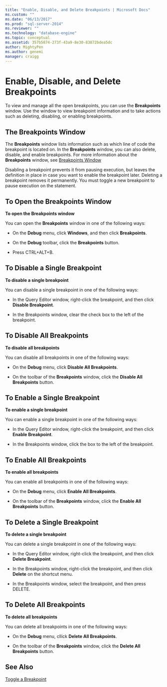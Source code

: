 ```yaml
---
title: "Enable, Disable, and Delete Breakpoints | Microsoft Docs"
ms.custom: ""
ms.date: "06/13/2017"
ms.prod: "sql-server-2014"
ms.reviewer: ""
ms.technology: "database-engine"
ms.topic: conceptual
ms.assetid: 357b5874-273f-43a9-8e30-83872bdea5dc
author: MightyPen
ms.author: genemi
manager: craigg
---
```

# Enable, Disable, and Delete Breakpoints
  To view and manage all the open breakpoints, you can use the **Breakpoints** window. Use the window to view breakpoint information and to take actions such as deleting, disabling, or enabling breakpoints.  
  
## The Breakpoints Window  
 The **Breakpoints** window lists information such as which line of code the breakpoint is located on. In the **Breakpoints** window, you can also delete, disable, and enable breakpoints. For more information about the **Breakpoints** window, see [Breakpoints Window](transact-sql-debugger-breakpoints-window.md)  
  
 Disabling a breakpoint prevents it from pausing execution, but leaves the definition in place in case you want to enable the breakpoint later. Deleting a breakpoint removes it permanently. You must toggle a new breakpoint to pause execution on the statement.  
  
## To Open the Breakpoints Window  
 **To open the Breakpoints window**  
  
 You can open the **Breakpoints** window in one of the following ways:  
  
-   On the **Debug** menu, click **Windows**, and then click **Breakpoints**.  
  
-   On the **Debug** toolbar, click the **Breakpoints** button.  
  
-   Press CTRL+ALT+B.  
  
## To Disable a Single Breakpoint  
 **To disable a single breakpoint**  
  
 You can disable a single breakpoint in one of the following ways:  
  
-   In the Query Editor window, right-click the breakpoint, and then click **Disable Breakpoint**.  
  
-   In the Breakpoints window, clear the check box to the left of the breakpoint.  
  
## To Disable All Breakpoints  
 **To disable all breakpoints**  
  
 You can disable all breakpoints in one of the following ways:  
  
-   On the **Debug** menu, click **Disable All Breakpoints**.  
  
-   On the toolbar of the **Breakpoints** window, click the **Disable All Breakpoints** button.  
  
## To Enable a Single Breakpoint  
 **To enable a single breakpoint**  
  
 You can enable a single breakpoint in one of the following ways:  
  
-   In the Query Editor window, right-click the breakpoint, and then click **Enable Breakpoint**.  
  
-   In the Breakpoints window, click the box to the left of the breakpoint.  
  
## To Enable All Breakpoints  
 **To enable all breakpoints**  
  
 You can enable all breakpoints in one of the following ways:  
  
-   On the **Debug** menu, click **Enable All Breakpoints**.  
  
-   On the toolbar of the **Breakpoints** window, click the **Enable All Breakpoints** button.  
  
## To Delete a Single Breakpoint  
 **To delete a single breakpoint**  
  
 You can delete a single breakpoint in one of the following ways:  
  
-   In the Query Editor window, right-click the breakpoint, and then click **Delete Breakpoint**.  
  
-   In the Breakpoints window, right-click the breakpoint, and then click **Delete** on the shortcut menu.  
  
-   In the Breakpoints window, select the breakpoint, and then press DELETE.  
  
## To Delete All Breakpoints  
 **To delete all breakpoints**  
  
 You can delete all breakpoints in one of the following ways:  
  
-   On the **Debug** menu, cllick **Delete All Breakpoints**.  
  
-   On the toolbar of the **Breakpoints** window, click the **Delete All Breakpoints** button.  
  
## See Also  
 [Toggle a Breakpoint](../spatial/point.md)  
  
  
